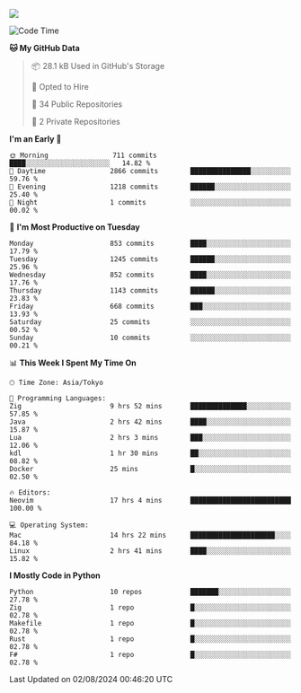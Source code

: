 ![](https://komarev.com/ghpvc/?username=kitagawa-hr)

<!--START_SECTION:waka-->
![Code Time](http://img.shields.io/badge/Code%20Time-978%20hrs%2046%20mins-blue)

**🐱 My GitHub Data** 

> 📦 28.1 kB Used in GitHub's Storage 
 > 
> 💼 Opted to Hire
 > 
> 📜 34 Public Repositories 
 > 
> 🔑 2 Private Repositories 
 > 
**I'm an Early 🐤** 

```text
🌞 Morning                711 commits         ████░░░░░░░░░░░░░░░░░░░░░   14.82 % 
🌆 Daytime                2866 commits        ███████████████░░░░░░░░░░   59.76 % 
🌃 Evening                1218 commits        ██████░░░░░░░░░░░░░░░░░░░   25.40 % 
🌙 Night                  1 commits           ░░░░░░░░░░░░░░░░░░░░░░░░░   00.02 % 
```
📅 **I'm Most Productive on Tuesday** 

```text
Monday                   853 commits         ████░░░░░░░░░░░░░░░░░░░░░   17.79 % 
Tuesday                  1245 commits        ██████░░░░░░░░░░░░░░░░░░░   25.96 % 
Wednesday                852 commits         ████░░░░░░░░░░░░░░░░░░░░░   17.76 % 
Thursday                 1143 commits        ██████░░░░░░░░░░░░░░░░░░░   23.83 % 
Friday                   668 commits         ███░░░░░░░░░░░░░░░░░░░░░░   13.93 % 
Saturday                 25 commits          ░░░░░░░░░░░░░░░░░░░░░░░░░   00.52 % 
Sunday                   10 commits          ░░░░░░░░░░░░░░░░░░░░░░░░░   00.21 % 
```


📊 **This Week I Spent My Time On** 

```text
🕑︎ Time Zone: Asia/Tokyo

💬 Programming Languages: 
Zig                      9 hrs 52 mins       ██████████████░░░░░░░░░░░   57.85 % 
Java                     2 hrs 42 mins       ████░░░░░░░░░░░░░░░░░░░░░   15.87 % 
Lua                      2 hrs 3 mins        ███░░░░░░░░░░░░░░░░░░░░░░   12.06 % 
kdl                      1 hr 30 mins        ██░░░░░░░░░░░░░░░░░░░░░░░   08.82 % 
Docker                   25 mins             █░░░░░░░░░░░░░░░░░░░░░░░░   02.50 % 

🔥 Editors: 
Neovim                   17 hrs 4 mins       █████████████████████████   100.00 % 

💻 Operating System: 
Mac                      14 hrs 22 mins      █████████████████████░░░░   84.18 % 
Linux                    2 hrs 41 mins       ████░░░░░░░░░░░░░░░░░░░░░   15.82 % 
```

**I Mostly Code in Python** 

```text
Python                   10 repos            ███████░░░░░░░░░░░░░░░░░░   27.78 % 
Zig                      1 repo              █░░░░░░░░░░░░░░░░░░░░░░░░   02.78 % 
Makefile                 1 repo              █░░░░░░░░░░░░░░░░░░░░░░░░   02.78 % 
Rust                     1 repo              █░░░░░░░░░░░░░░░░░░░░░░░░   02.78 % 
F#                       1 repo              █░░░░░░░░░░░░░░░░░░░░░░░░   02.78 % 
```




 Last Updated on 02/08/2024 00:46:20 UTC
<!--END_SECTION:waka-->
